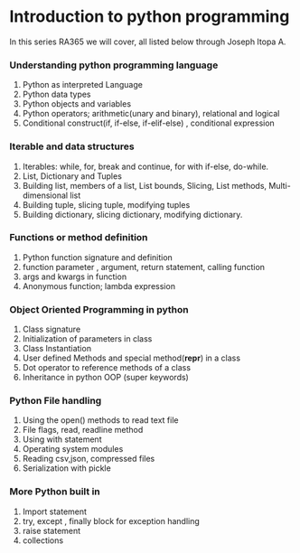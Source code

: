 # Introduction to python programming
In this series RA365 we will cover, all listed below through Joseph Itopa A.

### Understanding python programming language
1. Python as interpreted Language
1. Python data types
1. Python objects and variables
1. Python operators; arithmetic(unary and binary), relational and logical
1. Conditional construct(if, if-else, if-elif-else) , conditional expression
### Iterable and data structures
1. Iterables: while, for, break and continue, for with if-else, do-while.
1. List, Dictionary and Tuples
1. Building list, members of a list, List bounds, Slicing, List methods, Multi-dimensional list
1. Building tuple, slicing tuple, modifying tuples
1. Building dictionary, slicing dictionary, modifying dictionary.
### Functions or method definition
1. Python function signature and definition
1. function parameter , argument, return statement, calling function 
1. args and kwargs in function 
1. Anonymous function; lambda expression
### Object Oriented Programming in python
1. Class signature
1. Initialization of parameters in class 
1. Class Instantiation
1. User defined Methods  and special method(__repr__) in a class
1. Dot operator to reference methods of a class
1. Inheritance in python OOP (super keywords)
### Python File handling
1. Using the open() methods to read text file
1. File flags, read, readline method
1. Using with statement
1. Operating system modules
1. Reading csv,json, compressed files
1. Serialization with pickle
### More Python built in 
1. Import statement
1. try, except , finally block for exception handling
1. raise statement
1. collections
